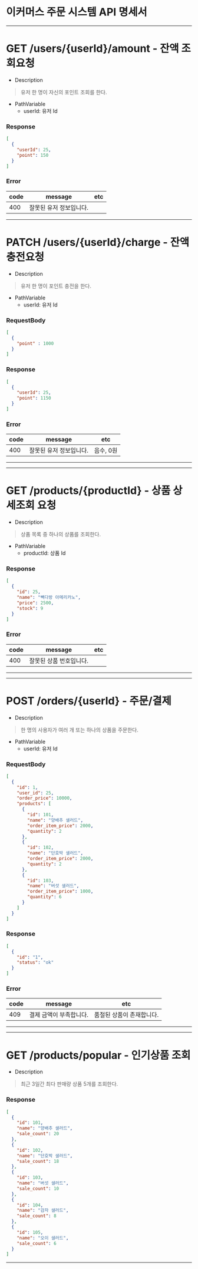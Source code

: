 # 이커머스 주문 시스템 API 명세서

---

# GET /users/{userId}/amount - 잔액 조회요청

- Description
> 유저 한 명이 자신의 포인트 조회를 한다.

- PathVariable
    - userId: 유저 Id

### Response

```json
[
  {
    "userId": 25,
    "point": 150
  }
]
```

### Error

| code | message       | etc |
|------|---------------|-----|
| 400  | 잘못된 유저 정보입니다. |     |     

---
# PATCH /users/{userId}/charge - 잔액 충전요청

- Description
> 유저 한 명이 포인트 충전을 한다.

- PathVariable
  - userId: 유저 Id
### RequestBody
```json
[
  {
    "point" : 1000
  }
]
```

### Response

```json
[
  {
    "userId": 25,
    "point": 1150
  }
]
```

### Error

| code | message       | etc    |
|------|---------------|--------|
| 400  | 잘못된 유저 정보입니다. | 음수, 0원 |     

---

---
# GET /products/{productId} - 상품 상세조회 요청

- Description
> 상품 목록 중 하나의 상품를 조회한다.

- PathVariable
  - productId: 상품 Id

### Response

```json
[
  {
    "id": 25,
    "name": "빽다방 아메리카노",
    "price": 2500,
    "stock": 9
  }
]
```

### Error

| code | message       | etc    |
|------|---------------|--------|
| 400  | 잘못된 상품 번호입니다. |  |     

---

---
# POST /orders/{userId} - 주문/결제

- Description
> 한 명의 사용자가 여러 개 또는 하나의 상품을 주문한다.

- PathVariable
  - userId: 유저 Id
### RequestBody
```json
[
  {
    "id": 1,
    "user_id": 25,
    "order_price": 10000,
    "products": [
      {
        "id": 101,
        "name": "양배추 샐러드",
        "order_item_price": 2000,
        "quantity": 2
      },
      {
        "id": 102,
        "name": "단호박 샐러드",
        "order_item_price": 2000,
        "quantity": 2
      },
      {
        "id": 103,
        "name": "버섯 샐러드",
        "order_item_price": 1000,
        "quantity": 6
      }
    ]
  }  
]
```

### Response

```json
[
  {
    "id": "1",
    "status": "ok"
  }
]
```

### Error

| code | message       | etc            |
|------|---------------|----------------|
| 409  | 결제 금액이 부족합니다. | 품절된 상품이 존재합니다. |     

---

---
# GET /products/popular - 인기상품 조회

- Description
> 최근 3일간 최다 판매량 상품 5개를 조회한다.

### Response

```json
[
  {
    "id": 101,
    "name": "양배추 샐러드",
    "sale_count": 20
  },
  {
    "id": 102,
    "name": "단호박 샐러드",
    "sale_count": 18
  },
  {
    "id": 103,
    "name": "버섯 샐러드",
    "sale_count": 10
  },
  {
    "id": 104,
    "name": "감자 샐러드",
    "sale_count": 8
  },
  {
    "id": 105,
    "name": "오이 샐러드",
    "sale_count": 6
  }
]
```

---